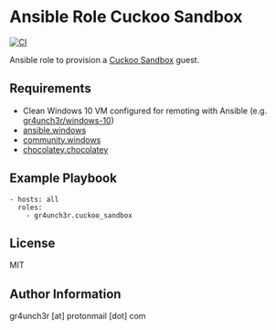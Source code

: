 # Ansible Role Cuckoo Sandbox

[![CI](https://github.com/gr4unch3r/ansible-role-cuckoo-sandbox/actions/workflows/ci.yml/badge.svg)](https://github.com/gr4unch3r/ansible-role-cuckoo-sandbox/actions/workflows/ci.yml)

Ansible role to provision a [Cuckoo Sandbox](https://cuckoosandbox.org/) guest.

## Requirements

- Clean Windows 10 VM configured for remoting with Ansible (e.g. [gr4unch3r/windows-10](https://app.vagrantup.com/gr4unch3r/boxes/windows-10))
- [ansible.windows](https://galaxy.ansible.com/ansible/windows)
- [community.windows](https://galaxy.ansible.com/community/windows)
- [chocolatey.chocolatey](https://galaxy.ansible.com/chocolatey/chocolatey)

## Example Playbook

```
- hosts: all
  roles:
    - gr4unch3r.cuckoo_sandbox
```

## License

MIT

## Author Information

gr4unch3r [at] protonmail [dot] com
